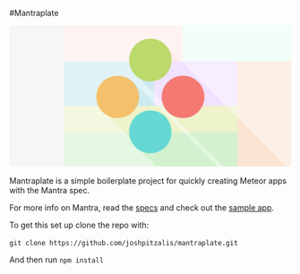 #Mantraplate

<img src='mantra.png'/>

Mantraplate is a simple boilerplate project for quickly creating Meteor apps with the Mantra spec.

For more info on Mantra, read the [specs](https://kadirahq.github.io/mantra/) and check out the [sample app](https://github.com/mantrajs/mantra-sample-blog-app).

To get this set up clone the repo with:

`git clone https://github.com/joshpitzalis/mantraplate.git`

And then run `npm install`
